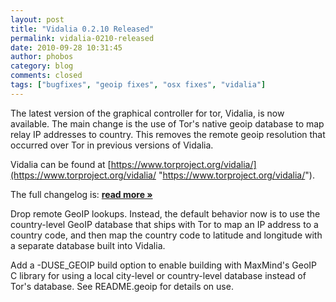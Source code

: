 ```yaml
---
layout: post
title: "Vidalia 0.2.10 Released"
permalink: vidalia-0210-released
date: 2010-09-28 10:31:45
author: phobos
category: blog
comments: closed
tags: ["bugfixes", "geoip fixes", "osx fixes", "vidalia"]
---
```


The latest version of the graphical controller for tor, Vidalia, is now available. The main change is the use of Tor's native geoip database to map relay IP addresses to country. This removes the remote geoip resolution that occurred over Tor in previous versions of Vidalia.

Vidalia can be found at [https://www.torproject.org/vidalia/](https://www.torproject.org/vidalia/ "https://www.torproject.org/vidalia/").

The full changelog is: [**read more »**](https://blog.torproject.org/blog/vidalia-0210-released)

Drop remote GeoIP lookups. Instead, the default behavior now is to use the country-level GeoIP database that ships with Tor to map an IP address to a country code, and then map the country code to latitude and longitude with a separate database built into Vidalia.

Add a -DUSE\_GEOIP build option to enable building with MaxMind's GeoIP C library for using a local city-level or country-level database instead of Tor's database. See README.geoip for details on use.
